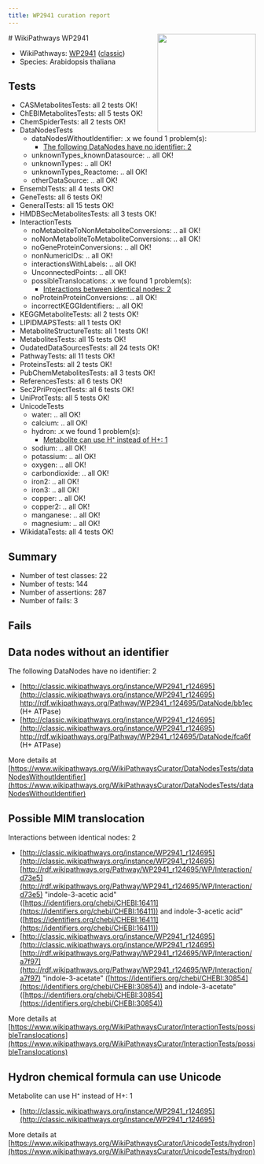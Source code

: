 ```yaml
---
title: WP2941 curation report
---
```


<img style="float: right; width: 200px" src="https://upload.wikimedia.org/wikipedia/commons/thumb/8/83/Wplogo_with_text_500.png/640px-Wplogo_with_text_500.png" />
# WikiPathways WP2941

* WikiPathways: [WP2941](https://wikipathways.org/pathways/WP2941) ([classic](https://classic.wikipathways.org/instance/WP2941))
* Species: Arabidopsis thaliana
## Tests
* CASMetabolitesTests: all 2 tests OK!
* ChEBIMetabolitesTests: all 5 tests OK!
* ChemSpiderTests: all 2 tests OK!
* DataNodesTests
    * dataNodesWithoutIdentifier: .x we found 1 problem(s):
        * [The following DataNodes have no identifier: 2](#d2d32fa1)
    * unknownTypes_knownDatasource: .. all OK!
    * unknownTypes: .. all OK!
    * unknownTypes_Reactome: .. all OK!
    * otherDataSource: .. all OK!
* EnsemblTests: all 4 tests OK!
* GeneTests: all 6 tests OK!
* GeneralTests: all 15 tests OK!
* HMDBSecMetabolitesTests: all 3 tests OK!
* InteractionTests
    * noMetaboliteToNonMetaboliteConversions: .. all OK!
    * noNonMetaboliteToMetaboliteConversions: .. all OK!
    * noGeneProteinConversions: .. all OK!
    * nonNumericIDs: .. all OK!
    * interactionsWithLabels: .. all OK!
    * UnconnectedPoints: .. all OK!
    * possibleTranslocations: .x we found 1 problem(s):
        * [Interactions between identical nodes: 2](#1c118207)
    * noProteinProteinConversions: .. all OK!
    * incorrectKEGGIdentifiers: .. all OK!
* KEGGMetaboliteTests: all 2 tests OK!
* LIPIDMAPSTests: all 1 tests OK!
* MetaboliteStructureTests: all 1 tests OK!
* MetabolitesTests: all 15 tests OK!
* OudatedDataSourcesTests: all 24 tests OK!
* PathwayTests: all 11 tests OK!
* ProteinsTests: all 2 tests OK!
* PubChemMetabolitesTests: all 3 tests OK!
* ReferencesTests: all 6 tests OK!
* Sec2PriProjectTests: all 6 tests OK!
* UniProtTests: all 5 tests OK!
* UnicodeTests
    * water: .. all OK!
    * calcium: .. all OK!
    * hydron: .x we found 1 problem(s):
        * [Metabolite can use H⁺ instead of H+: 1](#484bab84)
    * sodium: .. all OK!
    * potassium: .. all OK!
    * oxygen: .. all OK!
    * carbondioxide: .. all OK!
    * iron2: .. all OK!
    * iron3: .. all OK!
    * copper: .. all OK!
    * copper2: .. all OK!
    * manganese: .. all OK!
    * magnesium: .. all OK!
* WikidataTests: all 4 tests OK!


## Summary

* Number of test classes: 22
* Number of tests: 144
* Number of assertions: 287
* Number of fails: 3

## Fails

<a name="d2d32fa1" />

## Data nodes without an identifier

The following DataNodes have no identifier: 2

* [http://classic.wikipathways.org/instance/WP2941_r124695](http://classic.wikipathways.org/instance/WP2941_r124695) http://rdf.wikipathways.org/Pathway/WP2941_r124695/DataNode/bb1ec (H+ ATPase)
* [http://classic.wikipathways.org/instance/WP2941_r124695](http://classic.wikipathways.org/instance/WP2941_r124695) http://rdf.wikipathways.org/Pathway/WP2941_r124695/DataNode/fca6f (H+ ATPase)


More details at [https://www.wikipathways.org/WikiPathwaysCurator/DataNodesTests/dataNodesWithoutIdentifier](https://www.wikipathways.org/WikiPathwaysCurator/DataNodesTests/dataNodesWithoutIdentifier)

<a name="1c118207" />

## Possible MIM translocation

Interactions between identical nodes: 2

* [http://classic.wikipathways.org/instance/WP2941_r124695](http://classic.wikipathways.org/instance/WP2941_r124695) [http://rdf.wikipathways.org/Pathway/WP2941_r124695/WP/Interaction/d73e5](http://rdf.wikipathways.org/Pathway/WP2941_r124695/WP/Interaction/d73e5) "indole-3-acetic acid" ([https://identifiers.org/chebi/CHEBI:16411](https://identifiers.org/chebi/CHEBI:16411)) and 
indole-3-acetic acid" ([https://identifiers.org/chebi/CHEBI:16411](https://identifiers.org/chebi/CHEBI:16411))
* [http://classic.wikipathways.org/instance/WP2941_r124695](http://classic.wikipathways.org/instance/WP2941_r124695) [http://rdf.wikipathways.org/Pathway/WP2941_r124695/WP/Interaction/a7f97](http://rdf.wikipathways.org/Pathway/WP2941_r124695/WP/Interaction/a7f97) "indole-3-acetate" ([https://identifiers.org/chebi/CHEBI:30854](https://identifiers.org/chebi/CHEBI:30854)) and 
indole-3-acetate" ([https://identifiers.org/chebi/CHEBI:30854](https://identifiers.org/chebi/CHEBI:30854))


More details at [https://www.wikipathways.org/WikiPathwaysCurator/InteractionTests/possibleTranslocations](https://www.wikipathways.org/WikiPathwaysCurator/InteractionTests/possibleTranslocations)

<a name="484bab84" />

## Hydron chemical formula can use Unicode

Metabolite can use H⁺ instead of H+: 1

* [http://classic.wikipathways.org/instance/WP2941_r124695](http://classic.wikipathways.org/instance/WP2941_r124695)


More details at [https://www.wikipathways.org/WikiPathwaysCurator/UnicodeTests/hydron](https://www.wikipathways.org/WikiPathwaysCurator/UnicodeTests/hydron)

